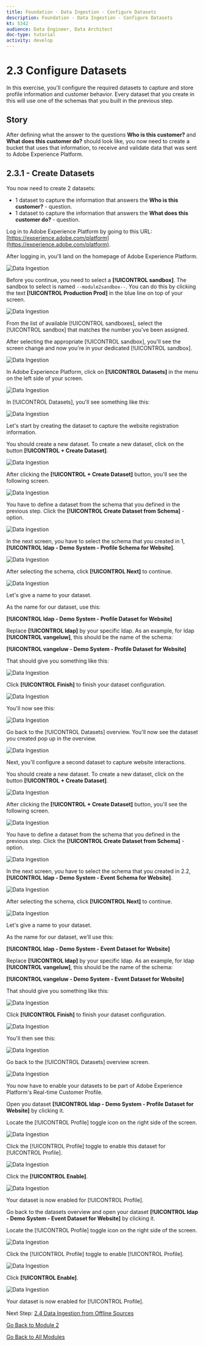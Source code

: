 ```yaml
---
title: Foundation - Data Ingestion - Configure Datasets
description: Foundation - Data Ingestion - Configure Datasets
kt: 5342
audience: Data Engineer, Data Architect
doc-type: tutorial
activity: develop
---
```


# 2.3 Configure Datasets

In this exercise, you'll configure the required datasets to capture and store profile information and customer behavior. Every dataset that you create in this will use one of the schemas that you built in the previous step.

## Story

After defining what the answer to the questions **Who is this customer?** and **What does this customer do?** should look like, you now need to create a bucket that uses that information, to receive and validate data that was sent to Adobe Experience Platform.

## 2.3.1 - Create Datasets

You now need to create 2 datasets:

* 1 dataset to capture the information that answers the **Who is this customer?** - question.
* 1 dataset to capture the information that answers the **What does this customer do?** - question.

Log in to Adobe Experience Platform by going to this URL: [https://experience.adobe.com/platform](https://experience.adobe.com/platform).

After logging in, you'll land on the homepage of Adobe Experience Platform.

![Data Ingestion](./images/home.png)

Before you continue, you need to select a **[!UICONTROL sandbox]**. The sandbox to select is named ``--module2sandbox--``. You can do this by clicking the text **[!UICONTROL Production Prod]** in the blue line on top of your screen.

![Data Ingestion](./images/sb1.png)

From the list of available [!UICONTROL sandboxes], select the [!UICONTROL sandbox] that matches the number you've been assigned.

After selecting the appropriate [!UICONTROL sandbox], you'll see the screen change and now you're in your dedicated [!UICONTROL sandbox].

![Data Ingestion](./images/sb2.png)

In Adobe Experience Platform, click on **[!UICONTROL Datasets]** in the menu on the left side of your screen.

![Data Ingestion](./images/menudatasets.png)

In [!UICONTROL Datasets], you'll see something like this: 

![Data Ingestion](./images/datasets.png)

Let's start by creating the dataset to capture the website registration information.

You should create a new dataset. To create a new dataset, click on the button **[!UICONTROL + Create Dataset]**.

![Data Ingestion](./images/createdataset.png)

After clicking the **[!UICONTROL + Create Dataset]** button, you'll see the following screen. 

![Data Ingestion](./images/datasetsetup.png)

You have to define a dataset from the schema that you defined in the previous step. Click the **[!UICONTROL Create Dataset from Schema]** - option.

![Data Ingestion](./images/datasetfromschema.png)

In the next screen, you have to select the schema that you created in 1, **[!UICONTROL ldap - Demo System - Profile Schema for Website]**.

![Data Ingestion](./images/schemaselection.png)

After selecting the schema, click **[!UICONTROL Next]** to continue.

![Data Ingestion](./images/next.png)

Let's give a name to your dataset. 

As the name for our dataset, use this:

**[!UICONTROL ldap - Demo System - Profile Dataset for Website]**

Replace **[!UICONTROL ldap]** by your specific ldap. As an example, for ldap **[!UICONTROL vangeluw]**, this should be the name of the schema:

**[!UICONTROL vangeluw - Demo System - Profile Dataset for Website]**
  
That should give you something like this:

![Data Ingestion](./images/datasetname.png)

Click **[!UICONTROL Finish]** to finish your dataset configuration.

![Data Ingestion](./images/finish.png)

You'll now see this:

![Data Ingestion](./images/dsoverview1.png)

Go back to the [!UICONTROL Datasets] overview. You'll now see the dataset you created pop up in the overview.

![Data Ingestion](./images/dsoverview2.png)

Next, you'll configure a second dataset to capture website interactions.

You should create a new dataset. To create a new dataset, click on the button **[!UICONTROL + Create Dataset]**.

![Data Ingestion](./images/createdataset.png)

After clicking the **[!UICONTROL + Create Dataset]** button, you'll see the following screen. 

![Data Ingestion](./images/datasetsetup.png)

You have to define a dataset from the schema that you defined in the previous step. Click the **[!UICONTROL Create Dataset from Schema]** - option.

![Data Ingestion](./images/datasetfromschema.png)

In the next screen, you have to select the schema that you created in 2.2, **[!UICONTROL ldap - Demo System - Event Schema for Website]**.

![Data Ingestion](./images/schemaselectionee.png)

After selecting the schema, click **[!UICONTROL Next]** to continue.

![Data Ingestion](./images/next.png)

Let's give a name to your dataset. 

As the name for our dataset, we'll use this:

**[!UICONTROL ldap - Demo System - Event Dataset for Website]**

Replace **[!UICONTROL ldap]** by your specific ldap. As an example, for ldap **[!UICONTROL vangeluw]**, this should be the name of the schema:

**[!UICONTROL vangeluw - Demo System - Event Dataset for Website]**
  
That should give you something like this:

![Data Ingestion](./images/datasetnameee.png)

Click **[!UICONTROL Finish]** to finish your dataset configuration.

![Data Ingestion](./images/finish.png)

You'll then see this:

![Data Ingestion](./images/finish1.png)

Go back to the [!UICONTROL Datasets] overview screen.

![Data Ingestion](./images/datasetsoverview.png)

You now have to enable your datasets to be part of Adobe Experience Platform's Real-time Customer Profile.

Open you dataset **[!UICONTROL ldap - Demo System - Profile Dataset for Website]** by clicking it.

Locate the [!UICONTROL Profile] toggle icon on the right side of the screen.

![Data Ingestion](./images/ds1.png)

Click the [!UICONTROL Profile] toggle to enable this dataset for [!UICONTROL Profile].

![Data Ingestion](./images/ds2.png)

Click the **[!UICONTROL Enable]**.

![Data Ingestion](./images/ds3.png)

Your dataset is now enabled for [!UICONTROL Profile].

Go back to the datasets overview and open your dataset **[!UICONTROL ldap - Demo System - Event Dataset for Website]** by clicking it.

Locate the [!UICONTROL Profile] toggle icon on the right side of the screen.

![Data Ingestion](./images/ds4.png)

Click the [!UICONTROL Profile] toggle to enable [!UICONTROL Profile].

![Data Ingestion](./images/ds2.png)

Click **[!UICONTROL Enable]**.

![Data Ingestion](./images/ds5.png)

Your dataset is now enabled for [!UICONTROL Profile].

Next Step: [2.4 Data Ingestion from Offline Sources](./ex4.md)

[Go Back to Module 2](./data-ingestion.md)

[Go Back to All Modules](../../overview.md)
